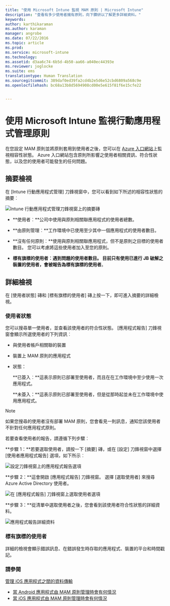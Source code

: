 ```yaml
---
title: "使用 Microsoft Intune 監視 MAM 原則 | Microsoft Intune"
description: "查看有多少使用者擁有原則，向下鑽研以了解更多詳細資料。"
keywords: 
author: karthikaraman
ms.author: karaman
manager: angrobe
ms.date: 07/22/2016
ms.topic: article
ms.prod: 
ms.service: microsoft-intune
ms.technology: 
ms.assetid: d3aa6c74-6b5d-4b50-aa66-a040ec44393e
ms.reviewer: joglocke
ms.suite: ems
translationtype: Human Translation
ms.sourcegitcommit: 389daf0ed39fa2cd4b2e5d6e52cbd6809a568c9e
ms.openlocfilehash: bc68a13b8d5694908cd00e5e615f81f6e15cfe22


---
```


# 使用 Microsoft Intune 監視行動應用程式管理原則
在您設定 MAM 原則並將原則套用到使用者之後，您可以在 [Azure 入口網站](https://portal.azure.com)上監視相容性狀態。 Azure 入口網站包含原則所影響之使用者相關資訊、符合性狀態，以及您的使用者可能發生的任何問題。
## 摘要檢視
在 [Intune 行動應用程式管理] 刀鋒視窗中，您可以看到如下所述的相容性狀態的摘要︰


![Intune 行動應用程式管理刀鋒視窗上的摘要磚](../media/mam-azure-portal-user-status-summary.png)

-   **使用者︰**公司中使用與原則相關聯應用程式的使用者總數。

-   **由原則管理︰**工作環境中已使用至少其中一個應用程式的使用者數目。

-   **沒有任何原則︰**使用與原則相關聯應用程式，但不是原則之目標的使用者數目。  您可以考慮將這些使用者加入至您的原則。

- **標有旗標的使用者︰**遇到問題的使用者數目。 目前只有使用已進行 JB 破解之裝置的使用者，會被報告為**標有旗標的使用者**。


## 詳細檢視
在 [使用者狀態] 磚和 [標有旗標的使用者] 磚上按一下，即可進入摘要的詳細檢視。

### 使用者狀態
您可以搜尋單一使用者，並查看該使用者的符合性狀態。 [應用程式報告] 刀鋒視窗會顯示所選使用者的下列資訊︰
- 與使用者帳戶相關聯的裝置
- 裝置上 MAM 原則的應用程式
- 狀態：

  **已簽入︰**這表示原則已部署至使用者，而且在在工作環境中至少使用一次應用程式。

  **未簽入：**這表示原則已部署至使用者，但是從那時起並未在工作環境中使用應用程式。

>[!NOTE]
> 如果您搜尋的使用者沒有部署 MAM 原則，您會看見一則訊息，通知您該使用者不針對任何應用程式原則。

若要查看使用者的報告，請遵循下列步驟︰

**步驟 1：**若要選取使用者，請按一下 [摘要] 磚，或在 [設定] 刀鋒視窗中選擇 [使用者應用程式報告] 選項，如下所示︰

![設定刀鋒視窗上的應用程式報告選項](../media/mam-azure-portal-app-reporting-by-user-settings-blade.png)

**步驟 2：**這會開啟 [應用程式報告] 刀鋒視窗。 選擇 [選取使用者] 來搜尋 Azure Active Directory 使用者。

![在 [應用程式報告] 刀鋒視窗上選取使用者選項](../media/mam-azure-portal-app-reporting-select-user.png)

**步驟 3：**從清單中選取使用者之後，您會看到該使用者符合性狀態的詳細資料。

![應用程式報告詳細資料](../media/mam-azure-portal-app-reporting-by-user.png)
### 標有旗標的使用者
詳細的檢視會顯示錯誤訊息、在錯誤發生時存取的應用程式、裝置的平台和時間戳記。  

### 請參閱
[管理 iOS 應用程式之間的資料傳輸](manage-data-transfer-between-ios-apps-with-microsoft-intune.md)

* [當 Android 應用程式由 MAM 原則管理時會有何情況](user-experience-for-mam-enabled-android-apps-with-microsoft-intune.md)
* [當 iOS 應用程式由 MAM 原則管理時會有何情況](user-experience-for-mam-enabled-ios-apps-with-microsoft-intune.md)



<!--HONumber=Oct16_HO3-->


